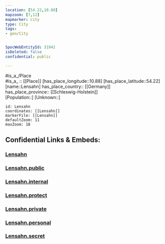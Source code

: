 ```yaml
---
location: [54.22,10.88] 
mapzoom: [7,12] 
mapmarker: city 
type: City
tags:
- geo/City


SpocWebEntityId: 31942
isDeleted: false
confidential: public

---
```

#is_a_/Place  
#is_a_ :: [[Place]] 
[has_place_longitude::10.88] 
[has_place_latitude::54.22] 
[name::Lensahn] 
has_place_country:: [[Germany]]  
has_place_province:: [[Schleswig-Holstein]]  
[Population::] 
[Unknown::] 


```leaflet
id: Lensahn
coordinates: [[Lensahn]] 
markerFile: [[Lensahn]] 
defaultZoom: 11 
maxZoom: 18
```


## Confidential Links & Embeds: 

### [Lensahn](/_Standards/Earth/Continent/Europe/Europe~Central/Germany/Germany~West/Schleswig-Holstein/counties~SH/Ostholstein/cities~Ostholstein/Lensahn.md) 

### [Lensahn.public](/_public/Earth/Continent/Europe/Europe~Central/Germany/Germany~West/Schleswig-Holstein/counties~SH/Ostholstein/cities~Ostholstein/Lensahn.public.md) 

### [Lensahn.internal](/_internal/Earth/Continent/Europe/Europe~Central/Germany/Germany~West/Schleswig-Holstein/counties~SH/Ostholstein/cities~Ostholstein/Lensahn.internal.md) 

### [Lensahn.protect](/_protect/Earth/Continent/Europe/Europe~Central/Germany/Germany~West/Schleswig-Holstein/counties~SH/Ostholstein/cities~Ostholstein/Lensahn.protect.md) 

### [Lensahn.private](/_private/Earth/Continent/Europe/Europe~Central/Germany/Germany~West/Schleswig-Holstein/counties~SH/Ostholstein/cities~Ostholstein/Lensahn.private.md) 

### [Lensahn.personal](/_personal/Earth/Continent/Europe/Europe~Central/Germany/Germany~West/Schleswig-Holstein/counties~SH/Ostholstein/cities~Ostholstein/Lensahn.personal.md) 

### [Lensahn.secret](/_secret/Earth/Continent/Europe/Europe~Central/Germany/Germany~West/Schleswig-Holstein/counties~SH/Ostholstein/cities~Ostholstein/Lensahn.secret.md)

